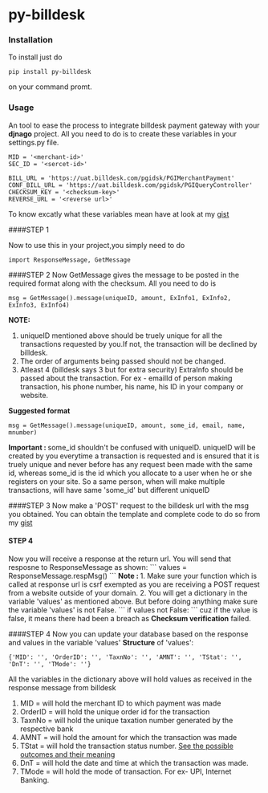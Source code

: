 # py-billdesk


<h3>Installation</h3>
To install just do 

```
pip install py-billdesk
```

on your command promt.<br>

<h3>Usage</h3>
An tool to ease the process to integrate billdesk payment gateway with your <b>djnago</b> project.
All you need to do is to create these variables in your settings.py file.

```
MID = '<merchant-id>'
SEC_ID = '<sercet-id>'

BILL_URL = 'https://uat.billdesk.com/pgidsk/PGIMerchantPayment'
CONF_BILL_URL = 'https://uat.billdesk.com/pgidsk/PGIQueryController'
CHECKSUM_KEY = '<checksum-key>'
REVERSE_URL = '<reverse url>'
```


To know excatly what these variables mean have at look at my <a href='#'>gist</a>

####STEP 1

Now to use this in your project,you simply need to do


```
import ResponseMessage, GetMessage
```


####STEP 2
Now GetMessage gives the message to be posted in the required format along with the checksum.
All you need to do is
```
msg = GetMessage().message(uniqueID, amount, ExInfo1, ExInfo2, ExInfo3, ExInfo4)
```
<b>NOTE:</b> 
1. uniqueID mentioned above should be truely unique for all the transactions requested by you.If not, the transaction will be declined by billdesk.
2. The order of arguments being passed should not be changed.
3. Atleast 4 (billdesk says 3 but for extra security) ExtraInfo should be passed about the transaction.
For ex - emailId of person making transaction, his phone number, his name, his ID in your company or website.<br>

<b>Suggested format</b>
```
msg = GetMessage().message(uniqueID, amount, some_id, email, name, mnumber)
```
<b>Important : </b>some_id shouldn't be confused with uniqueID. uniqueID will be created by you everytime a transaction is requested and is ensured that it is truely unique and never before has any request been made with the same id, whereas some_id is the id which you allocate to a user when he or she registers on your site.
So a same person, when will make multiple transactions, will have same 'some_id' but different uniqueID<br>

####STEP 3
Now make a 'POST' request to the billdesk url with the msg you obtained. 
You can obtain the template and complete code to do so from my <a href='#'>gist</a>
<h4>STEP 4</h4>
Now you will receive a response at the return url.
You will send that resposne to ResponseMessage as shown:
```
values = ResponseMessage.respMsg(<The response msg>)
```
<b>Note : </b>
1. Make sure your function which is called at response url is csrf exempted as you are receiving a POST request from a website outside of your domain.
2. You will get a dictionary in the variable 'values' as mentioned above. But before doing anything make sure the variable 'values' is not False.
```
if values not False:
    <do everything in here>
```
cuz if the value is false, it means there had been a breach as <b>Checksum verification</b> failed.

####STEP 4
Now you can update your database based on the response and values in the variable 'values'
<b>Structure</b> of 'values':
```
{'MID': '', 'OrderID': '', 'TaxnNo': '', 'AMNT': '', 'TStat': '', 'DnT': '', 'TMode': ''}
```
All the variables in the dictionary above will hold values as received in the response message from billdesk

1. MID = will hold the merchant ID to which payment was made
2. OrderID = will hold the unique order id for the transaction
3. TaxnNo = will hold the unique taxation number generated by the respective bank
4. AMNT = will hold the amount for which the transaction was made
5. TStat = will hold the transaction status number. <a href='#'>See the possible outcomes and their meaning</a>
6. DnT = will hold the date and time at which the transaction was made.
7. TMode = will hold the mode of transaction. For ex- UPI, Internet Banking.
